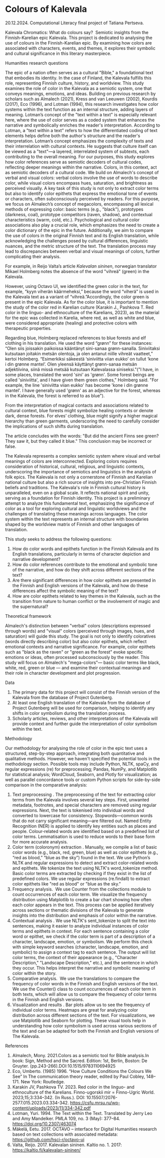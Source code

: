 # Colours of Kalevala
20.12.2024. Computational Literacy final project of Tatiana Pertseva.

Kalevala Chromatics: What do colours say?  Semiotic insights from the Finnish-Karelian epic Kalevala. This project is dedicated to analysing the use of colours in the Finnish-Karelian epic. By examining how colors are associated with characters, events, and themes, it explores their symbolic and cultural significance in this literary masterpiece.

Humanities research questions

The epic of a nation often serves as a cultural "Bible," a foundational text that embodies its identity. In the case of Finland, the Kalevala fulfills this role, representing Finnish culture, history, and worldview. This study examines the role of color in the Kalevala as a semiotic system, one that conveys meanings, emotions, and ideas. Building on previous research by scholars such as Almalech (2021), Kress and van Leeuwen (2002), Kourdis (2017), Eco (1996), and Lotman (1994), this research investigates how color systems within the text function as an internal structure, adding layers of meaning. Lotman’s concept of the "text within a text" is especially relevant here, where the use of color serves as a coded system that enhances the narrative and symbolically enriches the reader's interpretation. 
According to Lotman, a "text within a text" refers to how the differentiated coding of text elements helps define both the author's structure and the reader's interpretation. Lotman’s concept emphasizes the complexity of texts and their interrelation with cultural contexts. He suggests that culture itself can be viewed as a "text"—a layered, interrelated system of subtexts, each contributing to the overall meaning. For our purposes, this study explores how color references serve as semiotic decoders of cultural codes, reflecting deeper meanings within the narrative. 
Colors, in this context, act as semiotic decoders of a cultural code. We build on Almalech's concept of verbal and visual colors: verbal colors involve the use of words to describe color, while visual colors encompass hues, saturation, and brightness as perceived visually. A key task of this study is not only to extract color terms but also to identify color epithets that express the emotional tone of events or characters, often subconsciously perceived by readers.
For this purpose, we focus on Almalech’s concept of megacolors, encompassing all lexical methods of expressing color: basic terms (e.g., "black"), prototypes (darkness, coal), prototype competitors (raven, shadow), and contextual characteristics (warm, cold, etc.). Psychological and cultural color associations also play a crucial role, which emphasizes the need to create a color dictionary of the epic in the future.
Additionally, we aim to compare the use of colors in the original Finnish text and its English translation, while acknowledging the challenges posed by cultural differences, linguistic nuances, and the metric structure of the text. The translation process may lead to discrepancies between verbal and visual meanings of colors, further complicating their analysis.

For example, in Reijo Valta’s article *Kalevalan sininen*, norwegian translator Mikael Holmberg notes the absence of the word "vihreä" (green) in the Kalevala. 

However, using Octavo UI, we identified the green color in the text, for example, “kyyn viherän käärmeheksi,” because the word “viherä” is used in the Kalevala text as a variant of “vihreä.”Accordingly, the color green is present in the epic Kalevala. As for the color blue, it is important to mention the study of the color red in Karelian culture (Karakin J., Pashkova T. Red color in the linguo- and ethnoculture of the Karelians, 2023), as the material for the epic was collected in Karelia, where red, as well as white and blue, were considered appropriate (healing) and protective colors with therapeutic properties.

Regarding blue, Holmberg replaced references to blue forests and elf clothing in his translation. He used the word “grønn” for these instances: “Olen siis joissakin paikoissa kääntänyt sini-sanaa grønn-sanalla. Siniviitaksi kutsutaan joitakin metsän olentoja, ja olen antanut niille vihreät vaatteet,” kertoi Holmberg. “Esimerkiksi säkeestä ‘siniviitta viian eukko’ on tullut ‘kone i din grønne mantel’. Olen yleensä käyttänyt grønn-sanaa metsän adjektiivina, siinä missä metsää kutsutaan Kalevalassa siniseksi."("I have, in some places, translated the word 'sini' as 'grønn'. Some forest beings are called 'siniviitta', and I have given them green clothes," Holmberg said. "For example, the line 'siniviitta viian eukko' has become 'kone i din grønne mantel'. I have generally used 'grønn' as an adjective for the forest, whereas in the Kalevala, the forest is referred to as blue").

From the interpretation of magical contacts and associations related to cultural context, blue forests might symbolize healing contexts or denote dark, dense forests. For elves’ clothing, blue might signify a higher magical hierarchy than green garments, underscoring the need to carefully consider the implications of such shifts during translation.

The article concludes with the words: "But did the ancient Finns see green? They saw it, but they called it blue." This conclusion may be incorrect or false.

The Kalevala represents a complex semiotic system where visual and verbal meanings of colors are interconnected. Exploring colors requires consideration of historical, cultural, religious, and linguistic contexts, underscoring the importance of semiotics and linguistics in the analysis of folk epics. The Kalevala is not only a cornerstone of Finnish and Karelian national culture but also a rich source of insights into pre-Christian Finnish beliefs and traditions.
The Kalevala's role in Finnish cultural history is unparalleled, even on a global scale. It reflects national spirit and unity, serving as a foundation for Finnish identity. This project is a preliminary attempt to analyze this fundamental text, emphasizing the significance of color as a tool for exploring cultural and linguistic worldviews and the challenges of translating these meanings across languages. The color system within the text represents an internal structure with boundaries shaped by the worldview matrix of Finnish and other languages of translation.

This study seeks to address the following questions:
1. How do color words and epithets function in the Finnish Kalevala and its English translations, particularly in terms of character depiction and narrative development?
2. How do color references contribute to the emotional and symbolic tone of the narrative, and how do they shift across different sections of the text?
3. Are there significant differences in how color epithets are presented in the Finnish and English versions of the Kalevala, and how do these differences affect the symbolic meaning of the text?
4. How are color epithets related to key themes in the Kalevala, such as the transition from nature to human conflict or the involvement of magic and the supernatural?

Theoretical framework 

Almalech's distinction between "verbal" colors (descriptions expressed through words) and "visual" colors (perceived through images, hues, and saturation) will guide this study. The goal is not only to identify coloratives (words directly describing color) but also color epithets, which reflect emotional contexts and narrative significance. For example, color epithets such as "black as the raven" or "green as the forest" evoke specific emotions or ideas, often processed subconsciously by the reader. This study will focus on Almalech's "mega-colors"— basic color terms like black, white, red, green or blue — and examine their contextual meanings and their role in character development and plot progression. 

Data 
1. The primary data for this project will consist of the Finnish version of the Kalevala from the database of Project Gutenberg.  
2. At least one English translation of the Kalevala from the database of Project Gutenberg will be used for comparison, helping to identify any shifts in color symbolism during the translation process.
3. Scholarly articles, reviews, and other interpretations of the Kalevala will provide context and further guide the interpretation of color symbolism within the text.

Methodology

Our methodology for analysing the role of color in the epic text uses a structured, step-by-step approach, integrating both quantitative and qualitative methods. However, we haven't specified the potential tools in the methodology section. Possible tools may include Python, NLTK, spaCy, and regular expressions (re) for preprocessing; Pandas, NumPy, and Matplotlib for statistical analysis; WordCloud, Seaborn, and Plotly for visualization; as well as parallel concordance tools or custom Python scripts for side-by-side comparison in the comparative analysis:
1. Text preprocessing . The preprocessing of the text for extracting color terms from the Kalevala involves several key steps. First, unwanted metadata, footnotes, and special characters are removed using regular expressions. Next, the text is tokenised into individual words and converted to lowercase for consistency. Stopwords—common words that do not carry significant meaning—are filtered out. Named Entity Recognition (NER) is applied to identify key entities such as places and people. Colour-related words are identified based on a predefined list of color terms. Lemmatisation is used to reduce words to their base form for more accurate analysis.
2. Color term (coloronym) extraction . Manually, we compile a list of basic color words (e.g., black, red, green, blue) as well as color epithets (e.g., “red as blood,” “blue as the sky”) found in the text. We use Python’s NLTK and regular expressions to detect and extract color-related words and epithets. We tokenize the text using NLTK's word_tokenize method. Basic color terms are extracted by checking if they exist in the list of predefined colors. We use regular expressions (re.findall) to extract color epithets like "red as blood" or "blue as the sky."
3. Frequency analysis.  We use Counter from the collections module to count occurrences of each color term. We visualize the frequency distribution using Matplotlib to create a bar chart showing how often each color appears in the text. This process can be applied iteratively across sections or thematic divisions of the Kalevala to generate insights into the distribution and emphasis of color within the narrative.
4. Contextual analysis . We use NLTK's sent_tokenize to split the text into sentences, making it easier to analyze individual instances of color terms and epithets in context. For each sentence containing a color word or epithet, we check if the color term is part of a description of a character, landscape, emotion, or symbolism. We perform this check with simple keyword searches (character, landscape, emotion, and symbolic) to assign a context tag to each sentence. The output will list color terms, the context of their appearance (e.g., "Character Description," "Landscape Description," etc.), and the sentence in which they occur. This helps interpret the narrative and symbolic meaning of color within the story.
5. Comparative analysis.  We use the translations to compare the frequency of color words in the Finnish and English versions of the text. We use the Counter() class to count occurrences of each color term in both texts, which will allow us to compare the frequency of color terms in the Finnish and English versions. 
6. Visualization and results . Bar plots allow us to see the frequency of individual color terms. Heatmaps are great for analyzing color distribution across different sections of the text. For visualizations, we use Matplotlib and Seaborn for plotting. These visual tools help in understanding how color symbolism is used across various sections of the text and can be adapted for both the Finnish and English versions of The Kalevala.

References 

1. Almalech, Mony. 2021.Colors as a semiotic tool for Bible analysis.In book: Sign, Method and the Sacred. Edition: 1st, Berlin, Boston: De Gruyter. (pp.243-266).DOI:10.1515/9783110694925
2. Еco, Umberto. (1985) 1996. “How Culture Conditions the Colours We See” In The communication theory reader, edited by Paul Cobley, 148–171. New York: Routledge.
3. Karakin JV, Pashkova TV. 2023. Red color in the linguo- and ethnoculture of the Karelians. Finno-ugorskii mir = Finno-Ugric World. 2023;15;3:334–342. (In Russ.). DOI: 10.15507/2076-2577.015.2023.03.334-342. https://csfu.mrsu.ru/wp-content/uploads/2023/11/334-342.pdf
4. Lotman, Yuri. 1994. The Text within the Text. Translated by Jerry Leo and Amy Mandelker. PMLA 109, no. 3 (May): 377–84. https://doi.org/10.2307/463074
5. Mäkelä, Eetu. 2017. OCTAVO – interface for Digital Humanities research based on text collections with associated metadata: https://github.com/hsci-r/octavo-ui
6. Valta, Reijo. 2017.  Kalevalan sininen. Kaltio no. 1. 2017: https://kaltio.fi/kalevalan-sininen/





